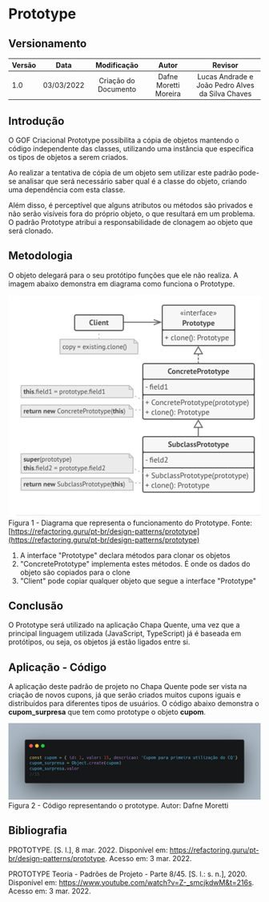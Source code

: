 # Prototype

## Versionamento

| Versão |    Data    |     Modificação      | Autor | Revisor |
| ------ | :--------: | :------------------: | :---: | :-----: |
| 1.0    | 03/03/2022 | Criação do Documento |  Dafne Moretti Moreira   | Lucas Andrade e João Pedro Alves da Silva Chaves |

## Introdução

O GOF Criacional Prototype possibilita a cópia de objetos mantendo o código independente das classes, utilizando uma instância que específica os tipos de objetos a serem criados. 

Ao realizar a tentativa de cópia de um objeto sem utilizar este padrão pode-se analisar que será necessário saber qual é a classe do objeto, criando uma dependência com esta classe.

Além disso, é perceptível que alguns atributos ou métodos são privados e não serão visíveis fora do próprio objeto, o que resultará em um problema. O padrão Prototype atribui a responsabilidade de clonagem ao objeto que será clonado.

## Metodologia

O objeto delegará para o seu protótipo funções que ele não realiza. A imagem abaixo demonstra em diagrama como funciona o Prototype.

![Diagrama de funcionamento do prototype](../../assets/images/criacional_prototype1.png ":size=600") </br> Figura 1 - Diagrama que representa o funcionamento do Prototype. Fonte:[https://refactoring.guru/pt-br/design-patterns/prototype](https://refactoring.guru/pt-br/design-patterns/prototype)

1. A interface "Prototype" declara métodos para clonar os objetos
2. "ConcretePrototype" implementa estes métodos. É onde os dados do objeto são copiados para o clone
3. "Client" pode copiar qualquer objeto que segue a interface "Prototype"

## Conclusão

O Prototype será utilizado na aplicação Chapa Quente, uma vez que a principal linguagem utilizada (JavaScript, TypeScript) já é baseada em protótipos, ou seja, os objetos já estão ligados entre si.

## Aplicação - Código

A aplicação deste padrão de projeto no Chapa Quente pode ser vista na criação de novos cupons, já que serão criados muitos cupons iguais e distribuídos para diferentes tipos de usuários.
O código abaixo demonstra o **cupom_surpresa** que tem como prototype o objeto **cupom**.

![Código representando o prototype](../../assets/images/code_prototype2.png ":size=600") </br> Figura 2 - Código representando o prototype. Autor: Dafne Moretti

## Bibliografia

PROTOTYPE. [S. l.], 8 mar. 2022. Disponível em: https://refactoring.guru/pt-br/design-patterns/prototype. Acesso em: 3 mar. 2022.

PROTOTYPE Teoria - Padrões de Projeto - Parte 8/45. [S. l.: s. n.], 2020. Disponível em: https://www.youtube.com/watch?v=Z-_smcjkdwM&t=216s. Acesso em: 3 mar. 2022.